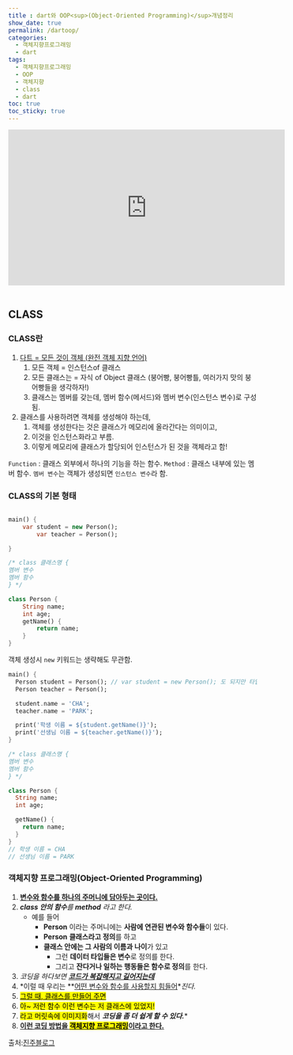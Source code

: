 ```yaml
---
title : dart와 OOP<sup>(Object-Oriented Programming)</sup>개념정리
show_date: true
permalink: /dartoop/
categories: 
  - 객체지향프로그래밍
  - dart
tags: 
  - 객체지향프로그래밍
  - OOP
  - 객체지향
  - class
  - dart
toc: true
toc_sticky: true
---
```


<iframe width="560" height="315" src="https://www.youtube.com/embed/vrhIxBWSJ04?start=52" title="YouTube video player" frameborder="0" allow="accelerometer; autoplay; clipboard-write; encrypted-media; gyroscope; picture-in-picture" allowfullscreen></iframe><br><br>

## CLASS 

### CLASS란



1. <u>다트 = 모든 것이 객체 (완전 객체 지향 언어)</u>
   1. 모든 객체 = 인스턴스of 클래스
   2. 모든 클래스는 = 자식 of Object 클래스 (붕어빵, 붕어빵틀, 여러가지 맛의 붕어빵들을 생각하자!)
   3. 클래스는 멤버를 갖는데, 멤버 함수(메서드)와 멤버 변수(인스턴스 변수)로 구성됨.
2. 클래스를 사용하려면 객체를 생성해야 하는데,
   1. 객체를 생성한다는 것은 클래스가 메모리에 올라간다는 의미이고,
   2. 이것을 인스턴스화라고 부름.
   3. 이렇게 메모리에 클래스가 할당되어 인스턴스가 된 것을 객체라고 함!

`Function` : 클래스 외부에서 하나의 기능을 하는 함수.
`Method` : 클래스 내부에 있는 멤버 함수.
`멤버 변수`는 객체가 생성되면 `인스턴스 변수`라 함.





### CLASS의 기본 형태

```dart

main() {
	var student = new Person();
    	var teacher = Person();

}

/* class 클래스명 {
멤버 변수
멤버 함수
} */

class Person {
	String name;
    int age;
    getName() {
    	return name;
    }
}
```



객체 생성시 `new` 키워드는 생략해도 무관함.

```dart
main() {
  Person student = Person(); // var student = new Person(); 도 되지만 타입 지정 습관화!
  Person teacher = Person();

  student.name = 'CHA';
  teacher.name = 'PARK';

  print('학생 이름 = ${student.getName()}');
  print('선생님 이름 = ${teacher.getName()}');
}

/* class 클래스명 {
멤버 변수
멤버 함수
} */

class Person {
  String name;
  int age;

  getName() {
    return name;
  }
}
// 학생 이름 = CHA
// 선생님 이름 = PARK

```







### 객체지향 프로그래밍(Object-Oriented Programming)



1. **<u>변수와 함수를 하나의 주머니에 담아두는 곳이다.</u>**
2. ***class 안의 함수**를 **method** 라고 한다.*
   - 예를 들어
     - **Person** 이라는 주머니에는 **사람에 연관된 변수와 함수들**이 있다.
     - **Person** **클래스라고 정의**를 하고
     - **클래스 안에는 그 사람의 이름과 나이**가 있고
       - 그런 **데이터 타입들은 변수**로 정의를 한다.
       - 그리고 **잔다거나 일하는 행동들은 함수로 정의**를 한다.
3. *코딩을 하다보면 **<u>코드가 복잡해지고 길어지는데</u>***
4. *이럴 때 우리는 **<u>어떤 변수와 함수를 사용할지 힘들어</u>**진다.*
5. <mark><u>그럴 때, 클래스를 만들어 주면</u></mark>
6. <mark>아~ 저런 함수 이런 변수는 저 클래스에 있었지!</mark>
7. <mark>라고 머릿속에 이미지화</mark>해서 ***코딩을 좀 더 쉽게 할 수 있다.****
8. **<u>이런 코딩 방법을 <mark>객체지향 프로그래밍</mark>이라고 한다.</u>**







출처:[진주블로그](https://chajinjoo.netlify.app/posts/dart/dart17/#%ED%81%B4%EB%9E%98%EC%8A%A4%EC%9D%98-%EA%B8%B0%EB%B3%B8-%ED%98%95%ED%83%9C)
